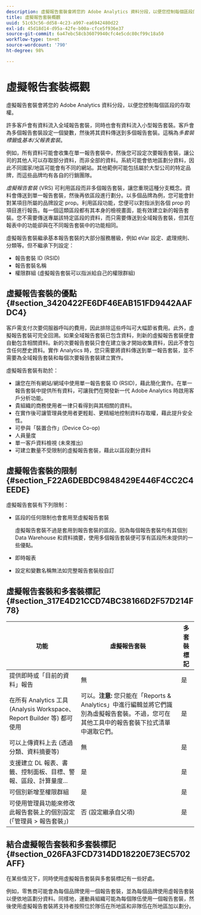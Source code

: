 ```yaml
---
description: 虛擬報告套裝會將您的 Adobe Analytics 資料分段，以便您控制每個區段的存取權。
title: 虛擬報告套裝概觀
uuid: 51c63c56-dd58-4c23-a997-ea6942480d22
exl-id: 45d18d14-d95a-42fe-b00a-cfce5f936e37
source-git-commit: 6a47ebc58cb36079940cfc4e5cdc80cf99c18a50
workflow-type: tm+mt
source-wordcount: '790'
ht-degree: 98%

---
```


# 虛擬報告套裝概觀

虛擬報告套裝會將您的 Adobe Analytics 資料分段，以便您控制每個區段的存取權。

許多客戶會有資料流入全域報告套裝，同時也會有資料流入小型報告套裝。客戶會為多個報告套裝設定一個變數，然後將其資料傳送到多個報告套裝。這稱為&#x200B;*多套裝標籤*&#x200B;或&#x200B;*基本/父報表套裝*。

例如，所有資料可能會收集在單一報告套裝中，然後您可設定次要報告套裝，讓公司的其他人可以存取部分資料，而非全部的資料。系統可能會依地區劃分資料，因此不同國家/地區可能會有不同的網站。其他範例可能包括屬於大型公司的特定品牌，而這些品牌均有各自的行銷團隊。

*虛擬報告套裝* (VRS) 可利用區段而非多個報告套裝，讓您重現這種分支概念。資料會傳送到單一報告套裝，然後再依區段進行劃分。以多個品牌為例，您可能會針對某項目所屬的品牌設定 prop。利用區段功能，您便可以對指派到各個 prop 的項目進行報告。每一個這類區段都有其本身的檢視畫面，能有效建立新的報告套裝。您不需要傳送專屬該特定區段的資料，而只需要傳送到全域報告套裝，但其在報表中的功能卻與在不同報告套裝中的功能相同。

虛擬報告套裝繼承基本報告套裝的大部分服務層級，例如 eVar 設定、處理規則、分類等。但不繼承下列設定：

* 報告套裝 ID (RSID)
* 報告套裝名稱
* 權限群組 (虛擬報告套裝可以指派給自己的權限群組)

## 虛擬報告套裝的優點 {#section_3420422FE6DF46EAB151FD9442AAFDC4}

客戶需支付次要伺服器呼叫的費用，因此排除這些呼叫可大幅節省費用。此外，虛擬報告套裝可完全回溯。如果全域報告套裝已包含資料，則新的虛擬報告套裝便會自動包含相關資料。新的次要報告套裝只會在建立後才開始收集資料，因此不會包含任何歷史資料。實作 Analytics 時，您只需要將資料傳送到單一報告套裝，並不需要為全域報告套裝和每個次要報告套裝建立實作。

虛擬報告套裝有助於：

* 讓您在所有網站/網域中使用單一報告套裝 ID (RSID)，藉此簡化實作。在單一報告套裝中提供所有資料，可讓我們在開發新一代 Adobe Analytics 時啟用客戶分析功能。
* 貴組織的商務使用者一律只看得到與其相關的資料。
* 在實作後可讓管理員使用者更輕鬆、更精細地控制資料存取權，藉此提升安全性。
* 可參與「裝置合作」(Device Co-op)
* 人員量度
* 單一客戶資料檢視 (未來推出)
* 可建立數量不受限制的虛擬報告套裝，藉此以區段劃分資料

## 虛擬報告套裝的限制 {#section_F22A6DEBDC9848429E446F4CC2C4EEDE}

虛擬報告套裝有下列限制：

* 區段的任何限制也會套用至虛擬報告套裝

   虛擬報告套裝不過是套用到報告套裝的區段。因為每個報告套裝均有其個別 Data Warehouse 和資料摘要，使用多個報告套裝便可享有區段所未提供的一些優點。
* 即時報表
* 設定和變數名稱無法如完整報告套裝般自訂

## 虛擬報告套裝和多套裝標記 {#section_317E4D21CCD74BC38166D2F57D214F78}

| 功能 | 虛擬報告套裝 | 多套裝標記 |
|--- |--- |--- |
| 提供即時或「目前的資料」報告 | 無 | 是 |
| 在所有 Analytics 工具 (Analysis Workspace、Report Builder 等) 都可使用 | 可以。**注意:** 您只能在「Reports &amp; Analytics」中進行編輯並將它們識別為虛擬報告套裝。不過，您可在其他工具中的報告套裝下拉式清單中選取它們。 | 是 |
| 可以上傳資料上去 (透過分類、資料摘要等) | 無 | 是 |
| 支援建立 DL 報表、書籤、控制面板、目標、警報、區段、計算量度... | 是 | 是 |
| 可個別新增至權限群組 | 是 | 是 |
| 可使用管理員功能來修改此報告套裝上的個別設定 (「管理員 > 報告套裝」) | 否 (設定繼承自父項) | 是 |

## 結合虛擬報告套裝和多套裝標記 {#section_026FA3FCD7314DD18220E73EC5702AFF}

在某些情況下，同時使用虛擬報告套裝與多套裝標記有一些好處。

例如，零售商可能會為每個品牌使用一個報告套裝，並為每個品牌使用虛報告套裝以便依地區劃分資料。同樣地，運動員組織可能為每個隊伍使用一個報告套裝，然後使用虛擬報告套裝將支持者按照位於隊伍在所地區和非隊伍在所地區加以劃分。
